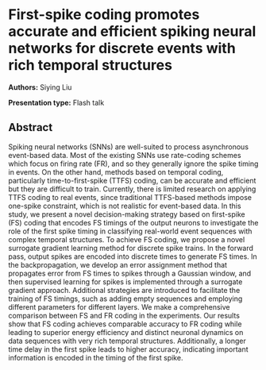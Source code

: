 # First-spike coding promotes accurate and efficient spiking neural networks for discrete events with rich temporal structures

**Authors:** Siying Liu

**Presentation type:** Flash talk

## Abstract

Spiking neural networks (SNNs) are well-suited to process asynchronous event-based data. Most of the existing SNNs use rate-coding schemes which focus on firing rate (FR), and so they generally ignore the spike timing in events. On the other hand, methods based on temporal coding, particularly time-to-first-spike (TTFS) coding, can be accurate and efficient but they are difficult to train. Currently, there is limited research on applying TTFS coding to real events, since traditional TTFS-based methods impose one-spike constraint, which is not realistic for event-based data. In this study, we present a novel decision-making strategy based on first-spike (FS) coding that encodes FS timings of the output neurons to investigate the role of the first spike timing in classifying real-world event sequences with complex temporal structures. To achieve FS coding, we propose a novel surrogate gradient learning method for discrete spike trains. In the forward pass, output spikes are encoded into discrete times to generate FS times. In the backpropagation, we develop an error assignment method that propagates error from FS times to spikes through a Gaussian window, and then supervised learning for spikes is implemented through a surrogate gradient approach. Additional strategies are introduced to facilitate the training of FS timings, such as adding empty sequences and employing different parameters for different layers. We make a comprehensive comparison between FS and FR coding in the experiments. Our results show that FS coding achieves comparable accuracy to FR coding while leading to superior energy efficiency and distinct neuronal dynamics on data sequences with very rich temporal structures. Additionally, a longer time delay in the first spike leads to higher accuracy, indicating important information is encoded in the timing of the first spike.